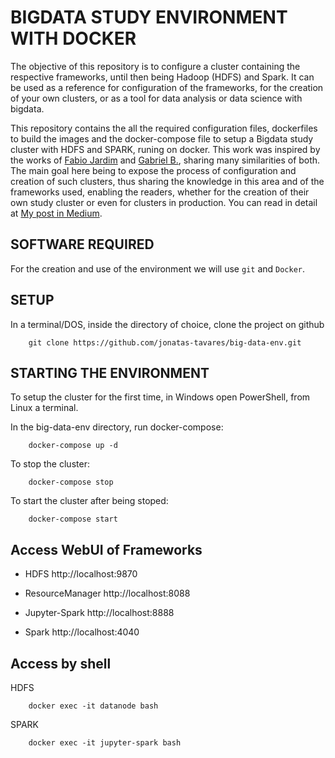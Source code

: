 # BIGDATA STUDY ENVIRONMENT WITH DOCKER

The objective of this repository is to configure a cluster containing the respective frameworks, until then being Hadoop (HDFS) and Spark. It can be used as a reference for configuration of the frameworks, for the creation of your own clusters, or as a tool for data analysis or data science with bigdata.

This repository contains the all the required configuration files, dockerfiles to build the images and the docker-compose file to setup a Bigdata study cluster with HDFS and SPARK, runing on docker. This work was inspired by the works of [Fabio Jardim](https://github.com/fabiogjardim/bigdata_docker) and [Gabriel B.](https://github.com/gbieul/spyrk-cluster/), sharing many similarities of both. The main goal here being to expose the process of configuration and creation of such clusters, thus sharing the knowledge in this area and of the frameworks used, enabling the readers, whether for the creation of their own study cluster or even for clusters in production. You can read in detail at [My post in Medium](https://medium.com/@jontavpess).


## SOFTWARE REQUIRED
For the creation and use of the environment we will use ``git`` and ``Docker``.

## SETUP
In a terminal/DOS, inside the directory of choice, clone the project on github
````
    git clone https://github.com/jonatas-tavares/big-data-env.git
````


## STARTING THE ENVIRONMENT
To setup the cluster for the first time, in Windows open PowerShell, from Linux a terminal.

In the big-data-env directory, run docker-compose:
````
    docker-compose up -d
````

To stop the cluster:
````
    docker-compose stop
````

To start the cluster after being stoped:
````
    docker-compose start
````


## Access WebUI of Frameworks
- HDFS http://localhost:9870

- ResourceManager http://localhost:8088

- Jupyter-Spark http://localhost:8888

- Spark http://localhost:4040


## Access by shell
HDFS
````
    docker exec -it datanode bash
````
SPARK
````
    docker exec -it jupyter-spark bash
````
